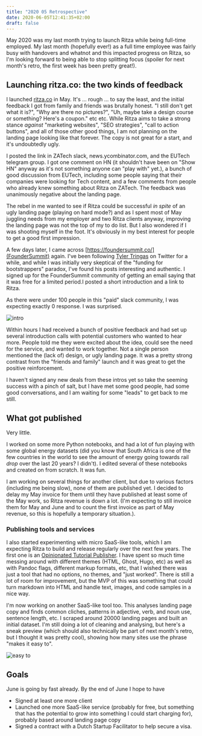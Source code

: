 ```yaml
---
title: "2020 05 Retrospective"
date: 2020-06-05T12:41:35+02:00
draft: false
---
```


May 2020 was my last month trying to launch Ritza while being full-time employed. My last month (hopefully ever!) as a full time employee was fairly busy with handovers and whatnot and this impacted progress on Ritza, so I'm looking forward to being able to stop splitting focus (spoiler for next month's retro, the first week has been pretty great!).

## Launching ritza.co: the two kinds of feedback

I launched [ritza.co](https://ritza.co) in May. It's ... rough ... to say the least, and the initial feedback I got from family and friends was brutally honest. "I still don't get what it is?", "Why are there no pictures?", "Uh, maybe take a design course or something? Here's a coupon." etc etc. While Ritza aims to take a strong stance _against_ "marketing websites", "SEO strategies", "call to action buttons", and all of those other good things, I am not planning on the landing page looking like that forever. The copy is not great for a start, and it's undoubtedly ugly.

I posted the link in ZATech slack, news.ycombinator.com, and the EUTech telegram group. I got one comment on HN (it shouldn't have been on "Show HN" anyway as it's not something anyone can "play with" yet.), a bunch of good discussion from EUTech, including some people saying that their companies were looking for Tech content, and a few comments from people who already knew something about Ritza on ZATech. The feedback was unanimously negative about the landing page.

The rebel in me wanted to see if Ritza could be successful _in spite_ of an ugly landing page (playing on hard mode?) and as I spent most of May juggling needs from my employer and two Ritza clients anyway, improving the landing page was not the top of my to do list. But I also wondered if I was shooting myself in the foot. It's obviously in my best interest for people to get a good first impression. 

A few days later, I came across [https://foundersummit.co/](FounderSummit) again. I've been following [Tyler Tringas](https://twitter.com/tylertringas) on Twitter for a while, and while I was initially very skeptical of the "funding for bootstrappers" paradox, I've found his posts interesting and authentic. I signed up for the FounderSummit community of getting an email saying that it was free for a limited period.I posted a short introduction and a link to Ritza. 

As there were under 100 people in this "paid" slack community, I was expecting exactly 0 response. I was surprised.

![intro](/hugoblog/resources/slackintro.png)

Within hours I had received a bunch of positive feedback and had set up several introduction calls with potential customers who wanted to hear more. People told me they were excited about the idea, could see the need for the service, and wanted to work together. Not a single person mentioned the (lack of) design, or ugly landing page. It was a pretty strong contrast from the "friends and family" launch and it was great to get the positive reinforcement.

I haven't signed any new deals from these intros yet so take the seeming success with a pinch of salt,  but I have met some good people, had some good conversations, and I am waiting for some "leads" to get back to me still.

## What got published

Very little.

I worked on some more Python notebooks, and had a lot of fun playing with some global energy datasets (did you know that South Africa is one of the few countries in the world to see the amount of energy going towards rail _drop_ over the last 20 years? I didn't). I edited several of these notebooks and created on from scratch. It was fun.

I am working on several things for another client, but due to various factors (including me being slow), none of them are published yet. I decided to delay my May invoice for them until they have published at least some of the May work, so Ritza revenue is down a lot. (I'm expecting to still invoice them for May and June and to count the first invoice as part of May revenue, so this is hopefully a temporary situation.).

### Publishing tools and services

I also started experimenting with micro SaaS-like tools, which I am expecting Ritza to build and release regularly over the next few years. The first one is an [Opinionated Tutorial Publisher](https://ritza.co/experiments/opinionated-tutorial-publisher.html). I have spent so much time messing around with different themes (HTML, Ghost, Hugo, etc) as well as with Pandoc flags, different markup formats, etc, that I wished there was just a tool that had no options, no themes, and "just worked". There is still a lot of room for improvement, but the MVP of this was something that could turn markdown into HTML and handle text, images, and code samples in a nice way. 

I'm now working on another SaaS-like tool too. This analyses landing page copy and finds common cliches, patterns in adjective, verb, and noun use, sentence length, etc. I scraped around 20000 landing pages and built an initial dataset. I'm still doing a lot of cleaning and analysing, but here's a sneak preview (which should also technically be part of next month's retro, but I thought it was pretty cool), showing how many sites use the phrase "makes it easy to".

![easy to](/hugoblog/resources/easyto.gif)

## Goals

June is going by fast already. By the end of June I hope to have 

* Signed at least one more client
* Launched one more SaaS-like service (probably for free, but something that has the potential to grow into something I could start charging for), probably based around landing page copy
* Signed a contract with a Dutch Startup Facilitator to help secure a visa.










